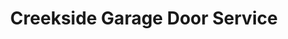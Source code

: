 ---
title: "Creekside Garage Door Service"
url: /clarkston/creekside-garage-door-service/
shop: Allgemein
---